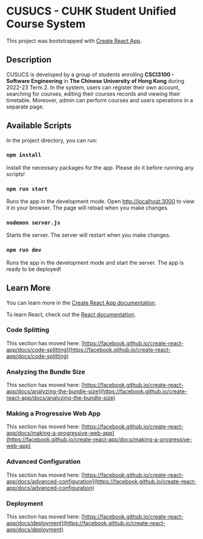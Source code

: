 # CUSUCS - CUHK Student Unified Course System
This project was bootstrapped with [Create React App](https://github.com/facebook/create-react-app).

## Description
CUSUCS is developed by a group of students enrolling **CSCI3100 - Software Engineering** in **The Chinese University of Hong Kong** during 2022-23 Term 2. In the system, users can register their own account, searching for courses, editing their courses records and viewing their timetable. Moreover, admin can perform courses and users operations in a separate page.

## Available Scripts

In the project directory, you can run:

### `npm install`

Install the necessary packages for the app.
Please do it before running any scripts!

### `npm run start`

Runs the app in the development mode.
Open [http://localhost:3000](http://localhost:3000) to view it in your browser.
The page will reload when you make changes.

### `nodemon server.js`

Starts the server.
The server will restart when you make changes.

### `npm run dev`

Runs the app in the development mode and start the server.
The app is ready to be deployed!

## Learn More

You can learn more in the [Create React App documentation](https://facebook.github.io/create-react-app/docs/getting-started).

To learn React, check out the [React documentation](https://reactjs.org/).

### Code Splitting

This section has moved here: [https://facebook.github.io/create-react-app/docs/code-splitting](https://facebook.github.io/create-react-app/docs/code-splitting)

### Analyzing the Bundle Size

This section has moved here: [https://facebook.github.io/create-react-app/docs/analyzing-the-bundle-size](https://facebook.github.io/create-react-app/docs/analyzing-the-bundle-size)

### Making a Progressive Web App

This section has moved here: [https://facebook.github.io/create-react-app/docs/making-a-progressive-web-app](https://facebook.github.io/create-react-app/docs/making-a-progressive-web-app)

### Advanced Configuration

This section has moved here: [https://facebook.github.io/create-react-app/docs/advanced-configuration](https://facebook.github.io/create-react-app/docs/advanced-configuration)

### Deployment

This section has moved here: [https://facebook.github.io/create-react-app/docs/deployment](https://facebook.github.io/create-react-app/docs/deployment)